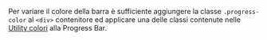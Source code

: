 Per variare il colore della barra è sufficiente aggiungere la classe `.progress-color` al `<div>` contenitore ed applicare una delle classi contenute nelle [Utility colori](https://italia.github.io/bootstrap-italia/docs/utilities/colori/#colore-di-sfondo) alla Progress Bar.
